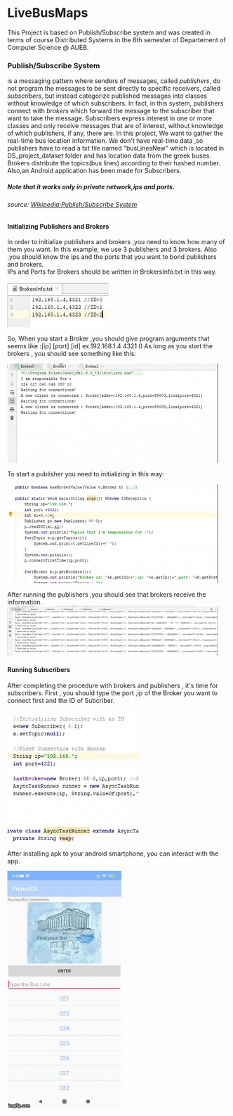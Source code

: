 # LiveBusMaps
This Project is based on Publish/Subscribe system and was created in terms of course Distributed Systems in the 6th semester of Departement of Computer Science @ AUEB. 


### Publish/Subscribe System
is a messaging pattern where senders of messages, called _publishers_, do not program the messages to be sent directly to specific receivers, called _subscribers_, but instead categorize published messages into classes without knowledge of which subscribers. In fact, in this system, publishers connect with _brokers_ which forward the message to the subscriber that want to take the message. Subscribers express interest in one or more classes and only receive messages that are of interest, without knowledge of which publishers, if any, there are.
In this project, We want to gather the real-time bus location information. We don't have real-time data ,so publishers have to read a txt file named "busLinesNew" which is located in DS_project_dataset folder and has location data from the greek buses.
Brokers distribute the topics(bus lines) according to their hashed number.
Also,an Android application has been made for Subscribers.


##### Note that it works only in private network,ips and ports.
###### source:  [Wikipedia:Publish/Subscribe System](https://en.wikipedia.org/wiki/Publish%E2%80%93subscribe_pattern)


#### Initializing Publishers and Brokers
In order to initialize publishers and brokers ,you need to know how many of them you want. In this example, we use 3 publishers and 3 brokers. Also ,you should know the ips and the ports that you want to bond publishers and brokers.  
IPs and Ports for Brokers should be written in BrokersInfo.txt in this way.

![gif](images/info.JPG)

So, When you start a Broker ,you should give program arguments that seems like :[ip] [port] [id] ex.192.168.1.4 4321 0
As long as you start the brokers , you should see something like this:

![gif](images/giphy1.gif)


To start a publisher you need to initializing in this way:

![gif](images/giphy2.gif)

After running the publishers ,you should see that brokers receive the information.
![gif](images/giphy3.gif)
#### Running Subscribers
After completing the procedure with brokers and publishers , it's time for subscribers.
First , you should type the port ,ip of the Broker you want to connect first and the ID of Subcriber.

![gif](images/giphy4.gif)

After installing apk to your android smartphone, you can interact with the app.

![gif](images/giphy5.gif)
